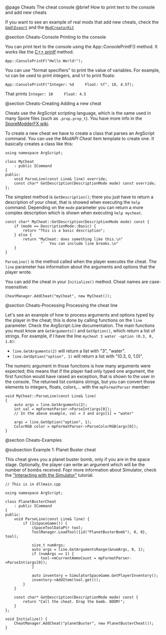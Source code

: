 @page Cheats The cheat console
@brief How to print text to the console and add new cheats

If you want to see an example of real mods that add new cheats, check the [`GmdlExport`](https://github.com/emd4600/Spore-ModAPI/tree/master/Projects/Example%20Projects/GmdlExport)
and the [`ModCreatorKit`](https://github.com/emd4600/Spore-ModAPI/tree/master/Projects/Example%20Projects/ModCreatorKit)

@section Cheats-Console Printing to the console

You can print text to the console using the App::ConsolePrintF() method. It works like the [C++ printf](http://www.cplusplus.com/reference/cstdio/printf/) method.

~~~~{.cpp}
App::ConsolePrintF("Hello World!");
~~~~

You can use "format specifiers" to print the value of variables. For example, `%d` can be used to print integers, and `%f` to print floats:

~~~~{.cpp}
App::ConsolePrintF("Integer: %d     Float: %f", 10, 4.5f);
~~~~

That prints `Integer: 10     Float: 4.5`

@section Cheats-Creating Adding a new cheat

Cheats use the ArgScript scripting language, which is the same used in many Spore files (such as `.prop.prop_t`). You have more info in the 
[SporeModderFX wiki](https://github.com/emd4600/SporeModder-FX/wiki/ArgScript).

To create a new cheat we have to create a class that parses an ArgScript command. You can use the *ModAPI Cheat* item template to create one. It
basically creates a class like this:

~~~~{.cpp}
using namespace ArgScript;

class MyCheat 
	: public ICommand
{
public:
	void ParseLine(const Line& line) override;
	const char* GetDescription(DescriptionMode mode) const override;
};
~~~~

The simplest method is `GetDescription()`; there you just have to return a description of your cheat, that is showed when executing the `help` command.
Depending on the `mode` parameter you can return a more complex description which is shown when executing `help mycheat`.

~~~~{.cpp}
const char* MyCheat::GetDescription(DescriptionMode mode) const {
	if (mode == DescriptionMode::Basic) {
		return "This is a basic description";
	} else {
		return "MyCheat: does something like this.\n"
				"   You can include line breaks.\n"
	}
}
~~~~

`ParseLine()` is the method called when the player executes the cheat. The `line` parameter has information about the arguments and options that the player wrote.

You can add the cheat in your `Initialize()` method. Cheat names are case-insensitive:
~~~~{.cpp}
CheatManager.AddCheat("myCheat", new MyCheat());
~~~~

@section Cheats-Processing Processing the cheat line

Let's see an example of how to process arguments and options typed by the player in the cheat; this is done by calling functions on the `line` parameter.
Check the ArgScript::Line documentation. The main functions you must know are `GetArguments()` and `GetOption()`, which return a list of strings.
For example, if I have the line `mycheat 3 water -option (0.3, 0, 1.0)`:
 - `line.GetArguments(2)` will return a list with "3", "water".
 - `line.GetOption("option", 1)` will return a list with "(0.3, 0, 1.0)".
 
The numeric argument in those functions is how many arguments were expected; this means that if the player had only typed one argument, the first function
would have raised an exception, that is shown to the user in the console. The returned list contains strings, but you can convert those elements to integers,
floats, colors,... with the `mpFormatParser` member:

~~~~{.cpp}
void MyCheat::ParseLine(const Line& line)
{
	auto args = line.GetArguments(2);
	int val = mpFormatParser->ParseInt(args[0]);
	// In the above example, val = 3 and args[1] = "water"

	args = line.GetOption("option", 1);
	ColorRGB color = mpFormatParser->ParseColorRGB(args[0]);
}
~~~~

@section Cheats-Examples

@subsection Example 1: Planet Buster cheat

This cheat gives you a planet buster bomb, only if you are in the space stage. Optionally, the player can write
an argument which will be the number of bombs received. Fopr more information about Simulator, check the
["Interacting with the Simulator"](_simulator_basic.html) tutorial.

~~~~{.cpp}
// This is in dllmain.cpp

using namespace ArgScript;

class PlanetBusterCheat 
	: public ICommand
{
public:
	void ParseLine(const Line& line) {
		if (IsSpaceGame()) {
			cSpaceToolDataPtr tool;
			ToolManager.LoadTool({id("PlanetBusterBomb"), 0, 0}, tool);
			
			size_t numArgs;
			auto args = line.GetArgumentsRange(&numArgs, 0, 1);
			if (numArgs == 1) {
				tool->mCurrentAmmoCount = mpFormatParser->ParseInt(args[0]);
			}
			
			auto inventory = SimulatorSpaceGame.GetPlayerInventory();
			inventory->AddItem(tool.get());
		}
	}
	
	const char* GetDescription(DescriptionMode mode) const {
		return "Call the cheat. Drop the bomb. BOOM!";
	}
};

void Initialize() {
	CheatManager.AddCheat("planetBuster", new PlanetBusterCheat());
}
~~~~
